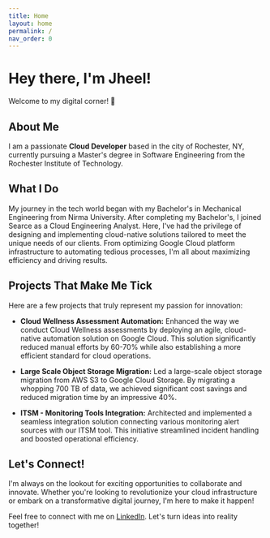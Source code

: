 ```yaml
---
title: Home
layout: home
permalink: /
nav_order: 0
---
```


# Hey there, I'm Jheel!

Welcome to my digital corner! 🚀

## About Me

I am a passionate **Cloud Developer** based in the city of Rochester, NY, currently pursuing a Master's degree in Software Engineering from the Rochester Institute of Technology.

## What I Do

My journey in the tech world began with my Bachelor's in Mechanical Engineering from Nirma University. After completing my Bachelor's, I joined Searce as a Cloud Engineering Analyst. Here, I've had the privilege of designing and implementing cloud-native solutions tailored to meet the unique needs of our clients. From optimizing Google Cloud platform infrastructure to automating tedious processes, I'm all about maximizing efficiency and driving results.

## Projects That Make Me Tick

Here are a few projects that truly represent my passion for innovation:

- **Cloud Wellness Assessment Automation:** Enhanced the way we conduct Cloud Wellness assessments by deploying an agile, cloud-native automation solution on Google Cloud. This solution significantly reduced manual efforts by 60-70% while also establishing a more efficient standard for cloud operations.

- **Large Scale Object Storage Migration:** Led a large-scale object storage migration from AWS S3 to Google Cloud Storage. By migrating a whopping 700 TB of data, we achieved significant cost savings and reduced migration time by an impressive 40%.

- **ITSM - Monitoring Tools Integration:** Architected and implemented a seamless integration solution connecting various monitoring alert sources with our ITSM tool. This initiative streamlined incident handling and boosted operational efficiency.

## Let's Connect!

I'm always on the lookout for exciting opportunities to collaborate and innovate. Whether you're looking to revolutionize your cloud infrastructure or embark on a transformative digital journey, I'm here to make it happen!

Feel free to connect with me on [LinkedIn](https://www.linkedin.com/in/pateljheeln). Let's turn ideas into reality together!